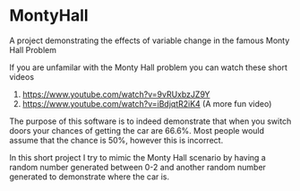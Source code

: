 # MontyHall
A project demonstrating the effects of variable change in the famous Monty Hall Problem

If you are unfamilar with the Monty Hall problem you can watch these short videos
1. https://www.youtube.com/watch?v=9vRUxbzJZ9Y
2. https://www.youtube.com/watch?v=iBdjqtR2iK4 (A more fun video)

The purpose of this software is to indeed demonstrate that when you switch doors your chances of getting the car are 66.6%.
Most people would assume that the chance is 50%, however this is incorrect.  

In this short project I try to mimic the Monty Hall scenario by having a random number generated between 0-2 and another random number generated to demonstrate where the car is. 
